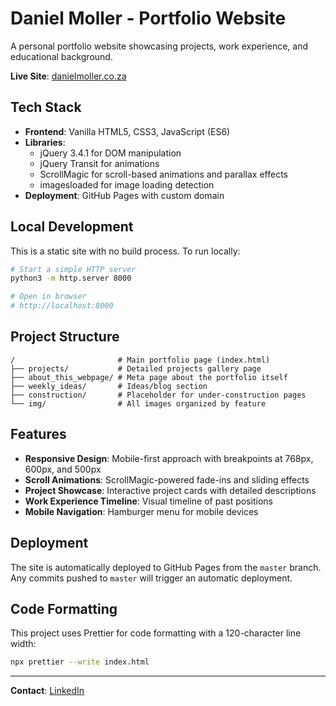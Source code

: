 # Daniel Moller - Portfolio Website

A personal portfolio website showcasing projects, work experience, and educational background.

**Live Site**: [danielmoller.co.za](https://danielmoller.co.za/)

## Tech Stack

- **Frontend**: Vanilla HTML5, CSS3, JavaScript (ES6)
- **Libraries**:
  - jQuery 3.4.1 for DOM manipulation
  - jQuery Transit for animations
  - ScrollMagic for scroll-based animations and parallax effects
  - imagesloaded for image loading detection
- **Deployment**: GitHub Pages with custom domain

## Local Development

This is a static site with no build process. To run locally:

```bash
# Start a simple HTTP server
python3 -m http.server 8000

# Open in browser
# http://localhost:8000
```

## Project Structure

```
/                       # Main portfolio page (index.html)
├── projects/           # Detailed projects gallery page
├── about_this_webpage/ # Meta page about the portfolio itself
├── weekly_ideas/       # Ideas/blog section
├── construction/       # Placeholder for under-construction pages
└── img/                # All images organized by feature
```

## Features

- **Responsive Design**: Mobile-first approach with breakpoints at 768px, 600px, and 500px
- **Scroll Animations**: ScrollMagic-powered fade-ins and sliding effects
- **Project Showcase**: Interactive project cards with detailed descriptions
- **Work Experience Timeline**: Visual timeline of past positions
- **Mobile Navigation**: Hamburger menu for mobile devices

## Deployment

The site is automatically deployed to GitHub Pages from the `master` branch. Any commits pushed to `master` will trigger an automatic deployment.

## Code Formatting

This project uses Prettier for code formatting with a 120-character line width:

```bash
npx prettier --write index.html
```

---

**Contact**: [LinkedIn](https://za.linkedin.com/in/daniel-moller-mechatronics)
